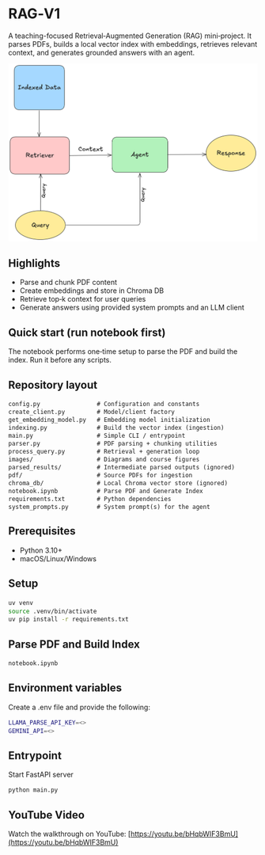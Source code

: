 # RAG‑V1

A teaching-focused Retrieval‑Augmented Generation (RAG) mini‑project. It parses PDFs, builds a local vector index with embeddings, retrieves relevant context, and generates grounded answers with an agent.

![RAG overview](images/course_rag_intro.png)

## Highlights
- Parse and chunk PDF content
- Create embeddings and store in Chroma DB
- Retrieve top‑k context for user queries
- Generate answers using provided system prompts and an LLM client

## Quick start (run notebook first)
The notebook performs one‑time setup to parse the PDF and build the index. Run it before any scripts.

## Repository layout

```
config.py                # Configuration and constants
create_client.py         # Model/client factory
get_embedding_model.py   # Embedding model initialization
indexing.py              # Build the vector index (ingestion)
main.py                  # Simple CLI / entrypoint
parser.py                # PDF parsing + chunking utilities
process_query.py         # Retrieval + generation loop
images/                  # Diagrams and course figures
parsed_results/          # Intermediate parsed outputs (ignored)
pdf/                     # Source PDFs for ingestion
chroma_db/               # Local Chroma vector store (ignored)
notebook.ipynb           # Parse PDF and Generate Index
requirements.txt         # Python dependencies
system_prompts.py        # System prompt(s) for the agent
```

## Prerequisites
- Python 3.10+
- macOS/Linux/Windows

## Setup
```bash
uv venv
source .venv/bin/activate 
uv pip install -r requirements.txt
```

## Parse PDF and Build Index
```bash
notebook.ipynb
```

## Environment variables
Create a .env file and provide the following:
```bash
LLAMA_PARSE_API_KEY=<>
GEMINI_API=<>
```

## Entrypoint
Start FastAPI server
```bash
python main.py
```
## YouTube Video
Watch the walkthrough on YouTube: [https://youtu.be/bHqbWIF3BmU](https://youtu.be/bHqbWIF3BmU)

